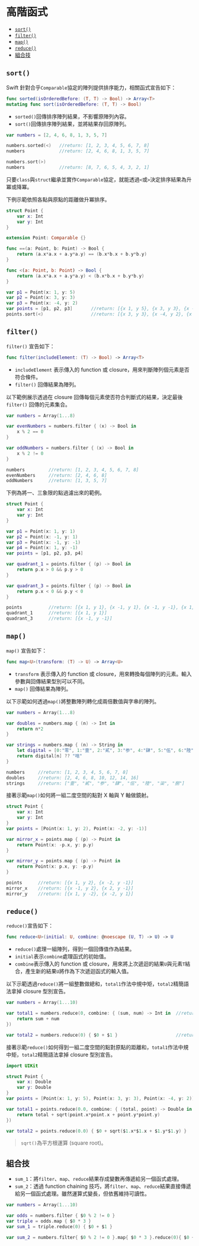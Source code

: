 # 高階函式

- [`sort()`](#sort)
- [`filter()`](#filter)
- [`map()`](#map)
- [`reduce()`](#reduce)
- [組合技](#chaining)

<a name="sort"></a>
## `sort()`

Swift 針對合乎`Comparable`協定的陣列提供排序能力，相關函式宣告如下：

```swift
func sorted(isOrderedBefore: (T, T) -> Bool) -> Array<T>
mutating func sort(isOrderedBefore: (T, T) -> Bool)
```

- `sorted()`回傳排序陣列結果，不影響原陣列內容。
- `sort()`回傳排序陣列結果，並將結果存回原陣列。

```swift
var numbers = [2, 4, 6, 8, 1, 3, 5, 7]

numbers.sorted(<)   //return: [1, 2, 3, 4, 5, 6, 7, 8]
numbers             //return: [2, 4, 6, 8, 1, 3, 5, 7]

numbers.sort(>)
numbers             //return: [8, 7, 6, 5, 4, 3, 2, 1]
```

只要`class`與`struct`繼承並實作`Comparable`協定，就能透過`<`或`>`決定排序結果為升冪或降冪。

下例示範依照各點與原點的距離做升冪排序。

```swift
struct Point {
    var x: Int
    var y: Int
}

extension Point: Comparable {}

func ==(a: Point, b: Point) -> Bool {
    return (a.x*a.x + a.y*a.y) == (b.x*b.x + b.y*b.y)
}

func <(a: Point, b: Point) -> Bool {
    return (a.x*a.x + a.y*a.y) < (b.x*b.x + b.y*b.y)
}

var p1 = Point(x: 1, y: 5)
var p2 = Point(x: 3, y: 3)
var p3 = Point(x: -4, y: 2)
var points = [p1, p2, p3]       //return: [{x 1, y 5}, {x 3, y 3}, {x -4, y 2}]
points.sort(<)                  //return: [{x 3, y 3}, {x -4, y 2}, {x 1, y 5}]
```

<a name="filter"></a>
## `filter()`

`filter()` 宣告如下：

```swift
func filter(includeElement: (T) -> Bool) -> Array<T>
```

- `includeElement` 表示傳入的 function 或 closure，用來判斷陣列個元素是否符合條件。
- `filter()` 回傳結果為陣列。


以下範例展示透過在 closure 回傳每個元素使否符合判斷式的結果，決定最後 `filter()` 回傳的元素集合。

```swift
var numbers = Array(1...8)

var evenNumbers = numbers.filter { (x) -> Bool in
    x % 2 == 0
}

var oddNumbers = numbers.filter { (x) -> Bool in
    x % 2 != 0
}

numbers         //return: [1, 2, 3, 4, 5, 6, 7, 8]
evenNumbers     //return: [2, 4, 6, 8]
oddNumbers      //return: [1, 3, 5, 7]
```

下例為將一、三象限的點過濾出來的範例。

```swift
struct Point {
    var x: Int
    var y: Int
}

var p1 = Point(x: 1, y: 1)
var p2 = Point(x: -1, y: 1)
var p3 = Point(x: -1, y: -1)
var p4 = Point(x: 1, y: -1)
var points = [p1, p2, p3, p4]

var quadrant_1 = points.filter { (p) -> Bool in
    return p.x > 0 && p.y > 0
}

var quadrant_3 = points.filter { (p) -> Bool in
    return p.x < 0 && p.y < 0
}

points          //return: [{x 1, y 1}, {x -1, y 1}, {x -1, y -1}, {x 1, y -1}]
quadrant_1      //return: [{x 1, y 1}]
quadrant_3      //return: [{x -1, y -1}]
```

<a name="map"></a>
## `map()`

`map()` 宣告如下：

```swift
func map<U>(transform: (T) -> U) -> Array<U>
```

- `transform` 表示傳入的 function 或 closure，用來轉換每個陣列的元素。輸入參數與回傳結果型別可以不同。
- `map()` 回傳結果為陣列。

以下示範如何透過`map()`將整數陣列轉化成兩倍數值與字串的陣列。

```swift
var numbers = Array(1...8)

var doubles = numbers.map { (n) -> Int in
    return n*2
}

var strings = numbers.map { (n) -> String in
    let digital = [0:"零", 1:"壹", 2:"貳", 3:"参", 4:"肆", 5:"伍", 6:"陸", 7:"柒", 8:"捌", 9:"玖"]
    return digital[n] ?? "啥"
}

numbers     //return: [1, 2, 3, 4, 5, 6, 7, 8]
doubles     //return: [2, 4, 6, 8, 10, 12, 14, 16]
strings     //return: ["壹", "貳", "参", "肆", "伍", "陸", "柒", "捌"]
```

接著示範`map()`如何將一組二度空間的點對 X 軸與 Y 軸做鏡射。

```swift
struct Point {
    var x: Int
    var y: Int
}
var points = [Point(x: 1, y: 2), Point(x: -2, y: -1)]

var mirror_x = points.map { (p) -> Point in
    return Point(x: -p.x, y: p.y)
}

var mirror_y = points.map { (p) -> Point in
    return Point(x: p.x, y: -p.y)
}

points      //return: [{x 1, y 2}, {x -2, y -1}]
mirror_x    //return: [{x -1, y 2}, {x 2, y -1}]
mirror_y    //return: [{x 1, y -2}, {x -2, y 1}]
```

<a name="reduce"></a>
## `reduce()`

`reduce()`宣告如下：

```swift
func reduce<U>(initial: U, combine: @noescape (U, T) -> U) -> U
```

- `reduce()`處理一組陣列，得到一個回傳值作為結果。
- `initial`表示`combine`處理函式的初始值。
- `combine`表示傳入的 function 或 closure，用來將上次遞迴的結果`U`與元素`T`結合，產生新的結果`U`將作為下次遞迴函式的輸入值。

以下示範透過`reduce()`將一組整數做總和，`total1`作法中規中矩，`total2`精簡語法拿掉 closure 型別宣告。

```swift
var numbers = Array(1...10)

var total1 = numbers.reduce(0, combine: { (sum, num) -> Int in  //return: 55
    return sum + num
})

var total2 = numbers.reduce(0) { $0 + $1 }                      //return: 55
```

接著示範`reduce()`如何得到一組二度空間的點對原點的距離和，`total1`作法中規中矩，`total2`精簡語法拿掉 closure 型別宣告。

```swift
import UIKit

struct Point {
    var x: Double
    var y: Double
}
var points = [Point(x: 1, y: 5), Point(x: 3, y: 3), Point(x: -4, y: 2)]

var total1 = points.reduce(0.0, combine: { (total, point) -> Double in   //return: 13.81379615571165
    return total + sqrt(point.x*point.x + point.y*point.y)
})

var total2 = points.reduce(0.0) { $0 + sqrt($1.x*$1.x + $1.y*$1.y) }     //return: 13.81379615571165
```

> `sqrt()`為平方根運算 (square root)。

<a name="chaining"></a>
## 組合技

- `sum_1`：將`filter`、`map`、`reduce`結果存成變數再傳遞給另一個函式處理。
- `sum_2`：透過 function chaining 技巧，將`filter`、`map`、`reduce`結果直接傳遞給另一個函式處理。雖然運算式變長，但依舊維持可讀性。

```swift
var numbers = Array(1...10)

var odds = numbers.filter { $0 % 2 != 0 }                                       //return: [1, 3, 5, 7, 9]
var triple = odds.map { $0 * 3 }                                                //return: [3, 9, 15, 21, 27]
var sum_1 = triple.reduce(0) { $0 + $1 }                                        //return: 75

var sum_2 = numbers.filter{ $0 % 2 != 0 }.map{ $0 * 3 }.reduce(0){ $0 + $1 }    //return: 75
```